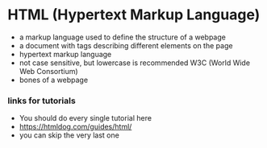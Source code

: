 # HTML (Hypertext Markup Language)
- a markup language used to define the structure of a webpage
- a document with tags describing different elements on the page
- hypertext markup language
- not case sensitive, but lowercase is recommended W3C (World Wide Web Consortium)
- bones of a webpage
### links for tutorials
- You should do every single tutorial here
- https://htmldog.com/guides/html/
- you can skip the very last one

